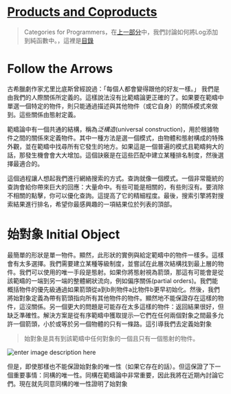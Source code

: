 # [Products and Coproducts](https://bartoszmilewski.com/2015/01/07/products-and-coproducts/)

> Categories for Programmers，在[上一部分](https://github.com/qwas368/articles/blob/master/Category%20Theory%20for%20Programmers/1.4%20Kleisli%20Categories.md)中，我們討論如何將Log添加到純函數中。，這裡是[目錄](https://github.com/qwas368/articles/blob/master/Category%20Theory%20for%20Programmers/Table%20of%20Contents.md)

# Follow the Arrows

古希臘劇作家尤里比底斯曾經說過：「每個人都會變得跟他的好友一樣。」 我們是由我們的人際關係所定義的。這樣說法沒有比範疇論更正確的了。如果要在範疇中單選一個特定的物件，則只能通過描述與其他物件（或它自身）的關係模式來做到。這些關係由態射定義。

範疇論中有一個共通的結構，稱為*泛構造*(universal construction)，用於根據物件之間的關係來定義物件。其中一種方法是選一個模式，由物體和態射構成的特殊外觀，並在範疇中找尋所有它發生的地方。如果這是一個普遍的模式且範疇夠大的話，那發生機會會大大增加。這個訣竅是在這些匹配中建立某種排名制度，然後選擇最適合的。

這個過程讓人想起我們進行網絡搜索的方式。查詢就像一個模式。一個非常籠統的查詢會給你帶來巨大的回應：大量命中。有些可能是相關的，有些則沒有。要消除不相關的點擊，你可以優化查詢。這提高了它的精細程度。最後，搜索引擎將對搜索結果進行排名，希望你最感興趣的一項結果位於列表的頂部。

# 始對象 Initial Object

最簡單的形狀是單一物件。顯然，此形狀的實例與給定範疇中的物件一樣多。這樣會有太多選擇。我們需要建立某種等級制度，並嘗試在此層次結構找到最上層的物件。我們可以使用的唯一手段是態射。如果你將態射視為箭頭，那這有可能會是從該範疇的一端到另一端的整體網狀流向，例如偏序關係(partial orders)。我們能概括物件的優先級通過如果箭頭從a到b則物件a比物件b更早初始化。然後，我們將始對象定義為帶有箭頭指向所有其他物件的物件。顯然地不能保證存在這樣的物件，這沒關係。另一個更大的問題是可能存在太多這樣的物件：返回結果很好，但缺乏準確性。解決方案是從有序範疇中獲取提示—它們在任何兩個對象之間最多允許一個箭頭，小於或等於另一個物體的只有一條路。這引導我們去定義始對象

> 始對象是具有到該範疇中任何對象的一個且只有一個態射的物件。

![enter image description here](https://i.imgur.com/CoZxppw.png)

但是，即使那樣也不能保證始對象的唯一性（如果它存在的話）。但這保證了下一個重要事情：同構的唯一性。同構在範疇論中非常重要，因此我將在近期內討論它們。現在就先同意同構的唯一性證明了始對象
<!--stackedit_data:
eyJoaXN0b3J5IjpbMTY3MjIwODQyMCwyOTMyMjgwMTksLTY0OD
E0OTk1NiwtMTU3NDc5OTQyOSw2MDkxNDEzOCwxNDQ2MjUwOTcx
LDIwOTk2NDUzNDBdfQ==
-->